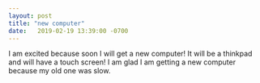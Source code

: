 ```yaml
---
layout: post
title: "new computer"
date:   2019-02-19 13:39:00 -0700
---
```

I am excited because soon I will get a new computer! It will be a thinkpad and will have a touch screen! I am glad I am getting a new computer because my old one was slow.
